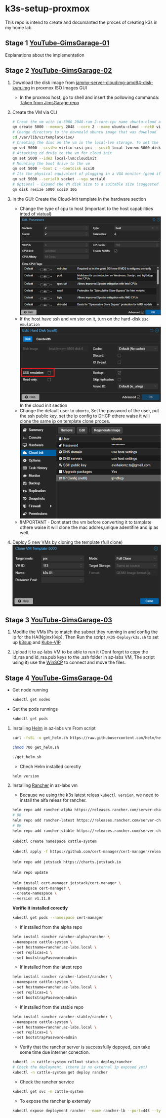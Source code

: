 # k3s-setup-proxmox

This repo is intend to create and documanted the proces of creating k3s in my home lab.

## Stage 1 [YouTube-GimsGarage-01](https://www.youtube.com/watch?v=dQMWTULEbS0&ab_channel=Jim%27sGarage)

Explanations about the implementation

## Stage 2 [YouTube-GimsGarage-02](https://www.youtube.com/watch?v=Kv6-_--y5CM&ab_channel=Jim%27sGarage)

1. Download the disk image from [jammy-server-cloudimg-amd64-disk-kvm.img](https://cloud-images.ubuntu.com/jammy/current/) in proxmox ISO Images GUI

    - In the proxmox host, go to shell and insert the pollowing commanda: [Taken from JimsGarage repo](https://github.com/JamesTurland/JimsGarage/tree/main/Kubernetes/Cloud-Init)

2. Create the VM via CLI

    ```bash
    # Creat the vm with id-5000 2048-ram 2-core-cpu name ubuntu-cloud and internet bridge
    qm create 5000 --memory 2048 --core 2 --name ubuntu-cloud --net0 virtio,bridge=vmbr0
    # Change directory to the downoald ubuntu image that was download
    cd /var/lib/vz/template/iso/
    # Creating the disc on the vm in the local-lvm storage. To set the boot dvice on the vm created 
    qm set 5000 --scsihw virtio-scsi-pci --scsi0 local-lvm:vm-5000-disk-0
    # Attaching cd drvie to the vm for cloud init
    qm set 5000 --ide2 local-lvm:cloudinit
    # Mounting the boot drive to the vm 
    qm set 5000 --boot c --bootdisk scsi0
    # Its the physical equivalent of plugging in a VGA monitor (good if there is no option to connect via ssh) VNC in proxmox
    qm set 5000 --serial0 socket --vga serial0
    # Optional - Expand the VM disk size to a suitable size (suggested 10 GB)
    qm disk resize 5000 scsi0 10G
    ```

3. In the GUI: Create the Cloud-Init template
    In the hardware section
    - Change the type of cpu to host (important to the host capabilities inted of viatual)
    ![alt text](images/image.png)
    - If the host have ssh and vm stor on it, turn on the hard-disk `ssd emulation`
    ![alt text](images/image-1.png)
    In the cloud init section
    - Change the default user to `ubuntu`, Set the password of the user, put the ssh public key, set the ip config to DHCP othere waise it will clone the same ip on template clone proces.
    ![alt text](images/image-2.png)
    - !IMPORTANT - Dont start the vm before converting it to tamplate othere waise it will clone the mac addres,unique adentifire and ip as well.

4. Deploy 5 new VMs by cloning the template (full clone)
![alt text](images/image-3.png)

## Stage 3 [YouTube-GimsGarage-03](https://www.youtube.com/watch?v=6k8BABDXeZI&ab_channel=Jim%27sGarage)

1. Modifie the VMs IPs to match the subnet they running in and config the ip for the HA(Nginx)(vip), Then Run the script `/K3S-Deploy/k3s.sh` to set up [k3sup](https://github.com/alexellis/k3sup) and [Kube-VIP](https://kube-vip.io/)

2. Upload it to az-labs VM to be able to run it (Dont forgrt to copy the id_rsa and id_rsa.pub keys to the .ssh folder in az-labs VM, The script using it) use the [WinSCP](https://winscp.net/eng/index.php) to connect and move the files.

## Stage 4 [YouTube-GimsGarage-04](https://www.youtube.com/watch?v=hT2_O2Yd_wE&ab_channel=Jim%27sGarage)

- Get node running

    ```bash
    kubectl get nodes
    ```

- Get the pods runnings

    ```bash
    kubectl get pods
    ```

1. Installing [Helm](https://helm.sh/docs/intro/install/) in az-labs vm From script

    ```bash
    curl -fsSL -o get_helm.sh https://raw.githubusercontent.com/helm/helm/main/scripts/get-helm-3
    ```

    ```bash
    chmod 700 get_helm.sh
    ```

    ```bash
    ./get_helm.sh
    ```

    - Chech Helm installed corectly

    ```bash
    helm version
    ```

2. Installing [Rancher](https://ranchermanager.docs.rancher.com/getting-started/quick-start-guides/deploy-rancher-manager/helm-cli) in az-labs vm

    - Because we using the k3s latest releas `kubectl version`, we need to install the alfa releas for rancher.

    ```bash
    helm repo add rancher-alpha https://releases.rancher.com/server-charts/alpha
    # OR
    helm repo add rancher-latest https://releases.rancher.com/server-charts/latest
    # OR
    helm repo add rancher-stable https://releases.rancher.com/server-charts/stable

    kubectl create namespace cattle-system

    kubectl apply -f https://github.com/cert-manager/cert-manager/releases/download/v1.11.0/cert-manager.crds.yaml

    helm repo add jetstack https://charts.jetstack.io

    helm repo update

    helm install cert-manager jetstack/cert-manager \
    --namespace cert-manager \
    --create-namespace \
    --version v1.11.0
    ```

    **Verifie it installed corectly**

    ```bash
    kubectl get pods --namespace cert-manager
    ```

    - If installed from the alpha repo

    ```bash
    helm install rancher rancher-alpha/rancher \
    --namespace cattle-system \
    --set hostname=rancher.az-labs.local \
    --set replicas=1 \
    --set bootstrapPassword=admin
    ```

    - If installed from the latest repo

    ```bash
    helm install rancher rancher-latest/rancher \
    --namespace cattle-system \
    --set hostname=rancher.az-labs.local \
    --set replicas=1 \
    --set bootstrapPassword=admin
    ```

    - If installed from the stable repo

    ```bash
    helm install rancher rancher-stable/rancher \
    --namespace cattle-system \
    --set hostname=rancher.az-labs.local \
    --set replicas=1 \
    --set bootstrapPassword=admin
    ```

    - Verify that the rancher server is successfully depoyed, can take some time due interner conection.

    ```bash
    kubectl -n cattle-system rollout status deploy/rancher
    # Check the deployment, (there is no external ip exposed yet)
    kubectl -n cattle-system get deploy rancher
    ```

    - Check the rancher service

    ```bash
    kubectl get svc -n cattle-system
    ```

    - To expose the rancher ip externaly

    ```bash
    kubectl expose deployment rancher --name rancher-lb --port=443 --type=LoadBalancer -n cattle-system exposed
    ```
